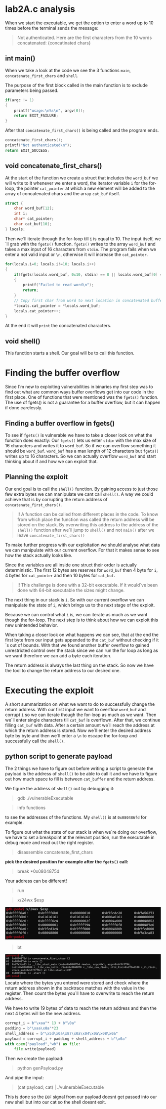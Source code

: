 # lab2A.c analysis
When we start the executable, we get the option to enter a word up to 10 times before the terminal sends the message: 
> Not authenticated. Here are the first characters from the 10 words concatenated: {concatinated chars}

## int main()
When we take a look at the code we see the 3 functions `main`, `concatenate_first_chars` and `shell`.

The purpose of the first block called in the main function is to exclude parameters being passed.
```c
if(argc != 1) 
{
    printf("usage:\n%s\n", argv[0]);
    return EXIT_FAILURE;
}
```
After that `concatenate_first_chars()` is being called and the program ends.
```c
concatenate_first_chars();
printf("Not authenticated\n");
return EXIT_SUCCESS;
```
## void concatenate_first_chars()
At the start of the function we create a struct that includes the `word_buf` we will write to it whenever we enter a word, the iterator variable `i` for the for-loop, the pointer `cat_pointer` at which a new element will be added to the array of concatenated chars and the array `cat_buf` itself.
```c
struct {
    char word_buf[12];
    int i;
    char* cat_pointer;
    char cat_buf[10];
} locals;
```
Then we´ll iterate through the for-loop till `i` is equal to 10. The input itself, we´ll grab with the `fgets()` function. `fgets()` writes to the array `word_buf` and takes a max input of 16 characters from `stdin`. The program fails when we enter a not valid input or `\n`, otherwise it will increase the `cat_pointer`.
```c
for(locals.i=0; locals.i!=10; locals.i++)
{
    if(fgets(locals.word_buf, 0x10, stdin) == 0 || locals.word_buf[0] == '\n')
    {
        printf("Failed to read word\n");
        return;
    }
    // Copy first char from word to next location in concatenated buffer
    *locals.cat_pointer = *locals.word_buf;
    locals.cat_pointer++;
}
```
At the end it will `print` the concatenated characters.
## void shell()
This function starts a shell. Our goal will be to call this function.

# Finding the buffer overflow
Since I´m new to exploiting vulnerabilities in binaries my first step was to find out what are common ways buffer overflows get into our code in the first place. One of functions that were mentioned was the `fgets()` function. The use of fgets() is not a guarantee for a buffer overflow, but it can happen if done carelessly.
## Finding a buffer overflow in fgets()
To see if `fgets()` is vulnerable we have to take a closer look on what the function does exactly:
Our `fgets()` lets us enter `stdin` with the max size of 16 characters and writes it to `word_buf`. So if we can overflow something it should be `word_buf`. `word_buf` has a max length of 12 characters but `fgets()` writes up to 16 characters. So we can actually overflow `word_buf` and start thinking about if and how we can exploit that.
## Planning the exploit
Our end goal is to call the `shell()` function. By gaining access to just those few extra bytes we can manipulate we cant call `shell()`. A way we could achieve that is by corrupting the return address of `concatenate_first_chars()`.
> !! A function can be called from different places in the code. To know from which place the function was called the return address will be stored on the stack. By overwriting this address to the address of the `shell()` function after we´ll jump to `shell()` and not `main()` after we leave `concatenate_first_chars()`

To make further progress with our exploitation we should analyse what data we can manipulate with our current overflow. For that it makes sense to see how the stack actually looks like.

Since the variables are all inside one struct their order is actually deterministic. The first 12 bytes are reserves for `word_buf` then 4 byte for `i`, 4 bytes for `cat_pointer` and then 10 bytes for `cat_buf`.

> !! This challenge is done with a 32-bit executable. If it would´ve been done with 64-bit executable the sizes might change.

The next thing in our stack is `i`. So with our current overflow we can manipulate the state of `i`, which brings us to the next stage of the exploit.

Because we can control what `i` is, we can iterate as much as we want though the for-loop. The next step is to think about how we can exploit this new unintended behavior.

When taking a closer look on what happens we can see, that at the end the first byte from our input gets appended to the `cat_buf` without checking if it´s out of bounds. With that we found another buffer overflow to gained unrestricted control over the stack since we can run the for loop as long as we want therefore we can add a byte each iteration.

The return address is always the last thing on the stack. So now we have the tool to change the return address to our desired one.

# Executing the exploit
A short summarization on what we want to do to successfully change the return address.
With our first input we want to overflow `word_buf` and corrupt `i` so we can iterate though the for-loop as much as we want. Then we´ll enter single characters till `cat_buf` is overflown. After that, we continue filling `cat_buf` with data. After a certain amount we´ll reach the address at which the return address is stored. Now we´ll enter the desired address byte by byte and then we´ll enter a `\n` to escape the for-loop and successfully call the `shell()`.
## python script to generate payload
The 2 things we have to figure out before writing a script to generate the payload is the address of `shell()` to be able to call it and we have to figure out how much space to fill is between `cat_buffer` and the return address.

We figure the address of `shell()` out by debugging it:

> gdb ./vulnerableExecutable

> info functions 

to see the addresses of the functions. My `shell()` is at `0x080486fd` for example.

To figure out what the state of our stack is when we´re doing our overflow, we have to set a breakpoint at the relevant position, run the executable in debug mode and read out the right register.

> disassemble concatenate_first_chars

**pick the desired position for example after the `fgets()` call:**
> break *0x0804875d 

Your address can be different!

> run

> x/24wx $esp

![](src/StackSnapshot.png)
> bt

![](src/find_ret_ptr.png)
Locate where the bytes you entered were stored and check where the return address shown in the backtrace matches with the value in the register. Then count the bytes you´ll have to overwrite to reach the return address.

We have to write 19 bytes of data to reach the return address and then the next 4 bytes will be the new address.
```python
corrupt_i = b"\xaa"* 13 + b"\0a"
padding = b"\xaa\x0a"*23
shell_address = b"\x5d\x0a\x87\x0a\x04\x0a\x08\x0a"
payload = corrupt_i + padding + shell_address + b"\x0a"
with open("payload","wb") as file:
    file.write(payload)
```

Then we create the payload:
> python genPayload.py

And pipe the input:
> (cat payload; cat) | ./vulnerableExecutable

This is done so the `EOF` signal from our payload doesnt get passed into our new shell but into our cat so the shell doesnt exit.